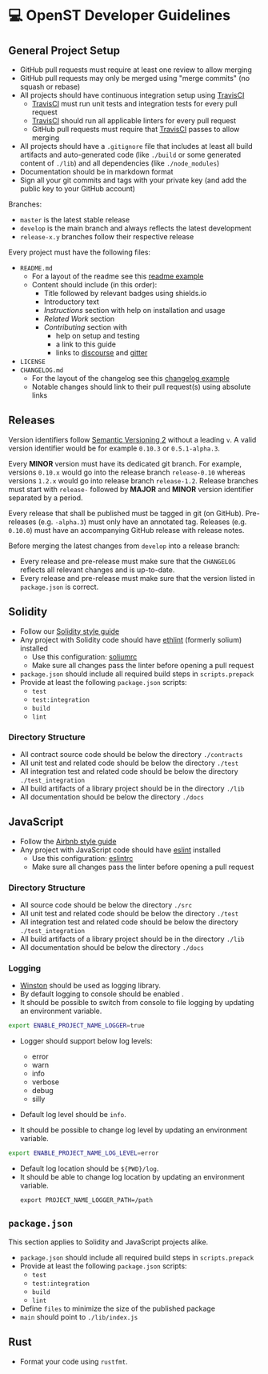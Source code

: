 # 💻 OpenST Developer Guidelines

## General Project Setup

* GitHub pull requests must require at least one review to allow merging
* GitHub pull requests may only be merged using "merge commits" (no squash or rebase)
* All projects should have continuous integration setup using [TravisCI]
  * [TravisCI] must run unit tests and integration tests for every pull request
  * [TravisCI] should run all applicable linters for every pull request
  * GitHub pull requests must require that [TravisCI] passes to allow merging
* All projects should have a `.gitignore` file that includes at least all build artifacts and auto-generated code (like `./build` or some generated content of `./lib`) and all dependencies (like `./node_modules`)
* Documentation should be in markdown format
* Sign all your git commits and tags with your private key (and add the public key to your GitHub account)

Branches:

* `master` is the latest stable release
* `develop` is the main branch and always reflects the latest development
* `release-x.y` branches follow their respective release

Every project must have the following files:

* `README.md`
  * For a layout of the readme see this [readme example]
  * Content should include (in this order):
    * Title followed by relevant badges using shields.io
    * Introductory text
    * *Instructions* section with help on installation and usage
    * *Related Work* section
    * *Contributing* section with
      * help on setup and testing
      * a link to this guide
      * links to [discourse] and [gitter]
* `LICENSE`
* `CHANGELOG.md`
  * For the layout of the changelog see this [changelog example]
  * Notable changes should link to their pull request(s) using absolute links

## Releases

Version identifiers follow [Semantic Versioning 2] without a leading `v`.
A valid version identifier would be for example `0.10.3` or `0.5.1-alpha.3`.

Every **MINOR** version must have its dedicated git branch.
For example, versions `0.10.x` would go into the release branch `release-0.10` whereas versions `1.2.x` would go into release branch `release-1.2`.
Release branches must start with `release-` followed by **MAJOR** and **MINOR** version identifier separated by a period.

Every release that shall be published must be tagged in git (on GitHub).
Pre-releases (e.g. `-alpha.3`) must only have an annotated tag.
Releases (e.g. `0.10.0`) must have an accompanying GitHub release with release notes.

Before merging the latest changes from `develop` into a release branch:

* Every release and pre-release must make sure that the `CHANGELOG` reflects all relevant changes and is up-to-date.
* Every release and pre-release must make sure that the version listed in `package.json` is correct.

## Solidity

* Follow our [Solidity style guide]
* Any project with Solidity code should have [ethlint] (formerly solium) installed
  * Use this configuration: [soliumrc]
  * Make sure all changes pass the linter before opening a pull request
* `package.json` should include all required build steps in `scripts.prepack`
* Provide at least the following `package.json` scripts:
  * `test`
  * `test:integration`
  * `build`
  * `lint`

### Directory Structure

* All contract source code should be below the directory `./contracts`
* All unit test and related code should be below the directory `./test`
* All integration test and related code should be below the directory `./test_integration`
* All build artifacts of a library project should be in the directory `./lib`
* All documentation should be below the directory `./docs`

## JavaScript

* Follow the [Airbnb style guide]
* Any project with JavaScript code should have [eslint] installed
  * Use this configuration: [eslintrc]
  * Make sure all changes pass the linter before opening a pull request

### Directory Structure

* All source code should be below the directory `./src`
* All unit test and related code should be below the directory `./test`
* All integration test and related code should be below the directory `./test_integration`
* All build artifacts of a library project should be in the directory `./lib`
* All documentation should be below the directory `./docs`

### Logging 

* [Winston](https://github.com/winstonjs/winston) should be used as logging library.
* By default logging to console should be enabled .
* It should be possible to switch from console to file logging by updating an environment variable. 
```bash
export ENABLE_PROJECT_NAME_LOGGER=true

```
* Logger should support below log levels:
    * error
    * warn
    * info
    * verbose
    * debug
    * silly

* Default log level should be `info`.  
* It should be possible to change log level by updating an environment variable.   
```bash
export ENABLE_PROJECT_NAME_LOG_LEVEL=error

```
* Default log location should be `${PWD}/log`.
* It should be able to change log location by updating an environment variable.  
  ```
  export PROJECT_NAME_LOGGER_PATH=/path
  ```
## `package.json`

This section applies to Solidity and JavaScript projects alike.

* `package.json` should include all required build steps in `scripts.prepack`
* Provide at least the following `package.json` scripts:
  * `test`
  * `test:integration`
  * `build`
  * `lint`
* Define `files` to minimize the size of the published package
* `main` should point to `./lib/index.js`

## Rust

* Format your code using `rustfmt`.

[airbnb style guide]: https://github.com/airbnb/javascript
[changelog example]: https://github.com/OpenSTFoundation/mosaic-contracts/blob/develop/CHANGELOG.md
[discourse]: https://discuss.openst.org/
[eslint]: https://eslint.org/
[eslintrc]: ./.eslintrc.json
[ethlint]: https://github.com/duaraghav8/Ethlint
[gitter]: https://gitter.im/OpenSTFoundation/SimpleToken
[readme example]: https://github.com/OpenSTFoundation/mosaic.js/blob/develop/README.MD
[semantic versioning 2]: https://semver.org/
[solidity style guide]: ./SOLIDITY_STYLE_GUIDE.md
[soliumrc]: ./.soliumrc.json
[travisci]: https://travis-ci.org/
